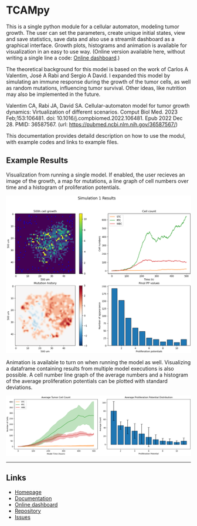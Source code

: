 # TCAMpy

This is a single python module for a cellular automaton, modeling tumor growth. The user can set the parameters, create unique initial states, view and save statistics, save data and also use a streamlit dashboard as a graphical interface. Growth plots, histograms and animation is available for visualization in an easy to use way. (Online version available here, without writing a single line a code: [Online dashboard](https://tcampy.streamlit.app/).)

The theoretical background for this model is based on the work of Carlos A Valentim, José A Rabi and Sergio A David. I expanded this model by simulating an immune response during the growth of the tumor cells, as well as random mutations, influencing tumor survival. Other ideas, like nutrition may also be implemented in the future.

Valentim CA, Rabi JA, David SA. Cellular-automaton model for tumor growth dynamics: Virtualization of different scenarios. Comput Biol Med. 2023 Feb;153:106481. doi: 10.1016/j.compbiomed.2022.106481. Epub 2022 Dec 28. PMID: 36587567.
(url: https://pubmed.ncbi.nlm.nih.gov/36587567/)

This documentation provides detaild description on how to use the modul, with example codes and links to example files.

## Example Results

Visualization from running a single model. If enabled, the user recieves an image of the growth, a map for mutations, a line graph of cell numbers over time and a histogram of proliferation potentials.

![Plot example](https://github.com/Fetasalyt/TCAMpy/blob/main/Images/single_example.png?raw=true)

Animation is available to turn on when running the model as well. Visualizing a dataframe containing results from multiple model executions is also possible. A cell number line graph of the average numbers
and a histogram of the average proliferation potentials can be plotted with standard deviations.

![Averages plot example](https://github.com/Fetasalyt/TCAMpy/blob/main/Images/avg_example.png?raw=true)

---

## Links

- [Homepage](https://github.com/FetasaLYt/TCAMpy)
- [Documentation](https://tcampy.readthedocs.io/en/latest/)
- [Online dashboard](https://tcampy.streamlit.app/)
- [Repository](https://github.com/FetasaLYt/TCAMpy)
- [Issues](https://github.com/FetasaLYt/TCAMpy/issues)
